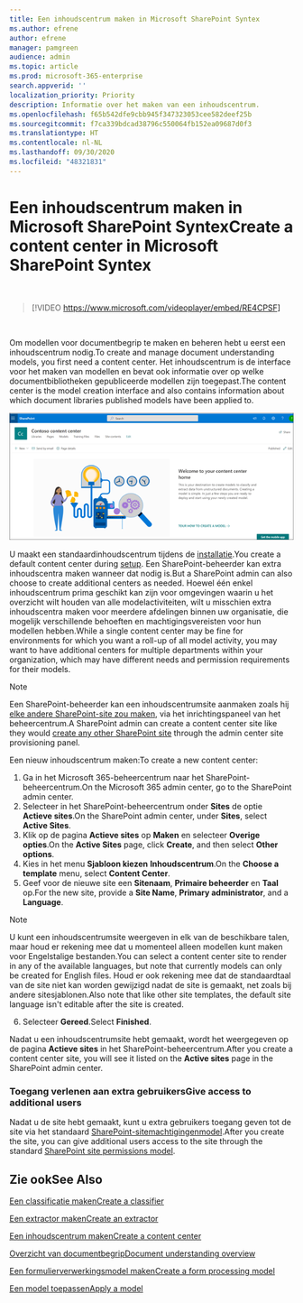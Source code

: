 ```yaml
---
title: Een inhoudscentrum maken in Microsoft SharePoint Syntex
ms.author: efrene
author: efrene
manager: pamgreen
audience: admin
ms.topic: article
ms.prod: microsoft-365-enterprise
search.appverid: ''
localization_priority: Priority
description: Informatie over het maken van een inhoudscentrum.
ms.openlocfilehash: f65b542dfe9cbb945f347323053cee582deef25b
ms.sourcegitcommit: f7ca339bdcad38796c550064fb152ea09687d0f3
ms.translationtype: HT
ms.contentlocale: nl-NL
ms.lasthandoff: 09/30/2020
ms.locfileid: "48321831"
---
```

# <a name="create-a-content-center-in-microsoft-sharepoint-syntex"></a><span data-ttu-id="c0e00-103">Een inhoudscentrum maken in Microsoft SharePoint Syntex</span><span class="sxs-lookup"><span data-stu-id="c0e00-103">Create a content center in Microsoft SharePoint Syntex</span></span>


</br>

> [!VIDEO https://www.microsoft.com/videoplayer/embed/RE4CPSF]

</br>

<span data-ttu-id="c0e00-104">Om modellen voor documentbegrip te maken en beheren hebt u eerst een inhoudscentrum nodig.</span><span class="sxs-lookup"><span data-stu-id="c0e00-104">To create and manage document understanding models, you first need a content center.</span></span> <span data-ttu-id="c0e00-105">Het inhoudscentrum is de interface voor het maken van modellen en bevat ook informatie over op welke documentbibliotheken gepubliceerde modellen zijn toegepast.</span><span class="sxs-lookup"><span data-stu-id="c0e00-105">The content center is the model creation interface and also contains information about which document libraries published models have been applied to.</span></span></br>

   ![Een documentbibliotheek selecteren](../media/content-understanding/content-center-page.png)</br>

<span data-ttu-id="c0e00-107">U maakt een standaardinhoudscentrum tijdens de [installatie](set-up-content-understanding.md).</span><span class="sxs-lookup"><span data-stu-id="c0e00-107">You create a default content center during [setup](set-up-content-understanding.md).</span></span> <span data-ttu-id="c0e00-108">Een SharePoint-beheerder kan extra inhoudscentra maken wanneer dat nodig is.</span><span class="sxs-lookup"><span data-stu-id="c0e00-108">But a SharePoint admin can also choose to create additional centers as needed.</span></span> <span data-ttu-id="c0e00-109">Hoewel één enkel inhoudscentrum prima geschikt kan zijn voor omgevingen waarin u het overzicht wilt houden van alle modelactiviteiten, wilt u misschien extra inhoudscentra maken voor meerdere afdelingen binnen uw organisatie, die mogelijk verschillende behoeften en machtigingsvereisten voor hun modellen hebben.</span><span class="sxs-lookup"><span data-stu-id="c0e00-109">While a single content center may be fine for environments for which you want a roll-up of all model activity, you may want to have additional centers for multiple departments within your organization, which may have different needs and permission requirements for their models.</span></span>

> [!NOTE]
> <span data-ttu-id="c0e00-110">Een SharePoint-beheerder kan een inhoudscentrumsite aanmaken zoals hij [elke andere SharePoint-site zou maken](https://docs.microsoft.com/sharepoint/create-site-collection), via het inrichtingspaneel van het beheercentrum.</span><span class="sxs-lookup"><span data-stu-id="c0e00-110">A SharePoint admin can create a content center site like they would [create any other SharePoint site](https://docs.microsoft.com/sharepoint/create-site-collection) through the admin center site provisioning panel.</span></span>

<span data-ttu-id="c0e00-111">Een nieuw inhoudscentrum maken:</span><span class="sxs-lookup"><span data-stu-id="c0e00-111">To create a new content center:</span></span>

1. <span data-ttu-id="c0e00-112">Ga in het Microsoft 365-beheercentrum naar het SharePoint-beheercentrum.</span><span class="sxs-lookup"><span data-stu-id="c0e00-112">On the Microsoft 365 admin center, go to the SharePoint admin center.</span></span>
2. <span data-ttu-id="c0e00-113">Selecteer in het SharePoint-beheercentrum onder **Sites** de optie **Actieve sites**.</span><span class="sxs-lookup"><span data-stu-id="c0e00-113">On the SharePoint admin center, under **Sites**, select **Active Sites**.</span></span>
3. <span data-ttu-id="c0e00-114">Klik op de pagina **Actieve sites** op **Maken** en selecteer **Overige opties**.</span><span class="sxs-lookup"><span data-stu-id="c0e00-114">On the **Active Sites** page, click **Create**, and then select **Other options**.</span></span>
4. <span data-ttu-id="c0e00-115">Kies in het menu **Sjabloon kiezen** **Inhoudscentrum**.</span><span class="sxs-lookup"><span data-stu-id="c0e00-115">On the **Choose a template** menu, select **Content Center**.</span></span>
5. <span data-ttu-id="c0e00-116">Geef voor de nieuwe site een **Sitenaam**, **Primaire beheerder** en **Taal** op.</span><span class="sxs-lookup"><span data-stu-id="c0e00-116">For the new site, provide a **Site Name**, **Primary administrator**, and a **Language**.</span></span></br>

> [!NOTE] 
> <span data-ttu-id="c0e00-117">U kunt een inhoudscentrumsite weergeven in elk van de beschikbare talen, maar houd er rekening mee dat u momenteel alleen modellen kunt maken voor Engelstalige bestanden.</span><span class="sxs-lookup"><span data-stu-id="c0e00-117">You can select a content center site to render in any of the available languages, but note that currently models can only be created for English files.</span></span> <span data-ttu-id="c0e00-118">Houd er ook rekening mee dat de standaardtaal van de site niet kan worden gewijzigd nadat de site is gemaakt, net zoals bij andere sitesjablonen.</span><span class="sxs-lookup"><span data-stu-id="c0e00-118">Also note that like other site templates, the default site language isn't editable after the site is created.</span></span></br>

6. <span data-ttu-id="c0e00-119">Selecteer **Gereed**.</span><span class="sxs-lookup"><span data-stu-id="c0e00-119">Select **Finished**.</span></span>
 
<span data-ttu-id="c0e00-120">Nadat u een inhoudscentrumsite hebt gemaakt, wordt het weergegeven op de pagina **Actieve sites** in het SharePoint-beheercentrum.</span><span class="sxs-lookup"><span data-stu-id="c0e00-120">After you create a content center site, you will see it listed on the **Active sites** page in the SharePoint admin center.</span></span> 

### <a name="give-access-to-additional-users"></a><span data-ttu-id="c0e00-121">Toegang verlenen aan extra gebruikers</span><span class="sxs-lookup"><span data-stu-id="c0e00-121">Give access to additional users</span></span>
 
<span data-ttu-id="c0e00-122">Nadat u de site hebt gemaakt, kunt u extra gebruikers toegang geven tot de site via het standaard [SharePoint-sitemachtigingenmodel](https://docs.microsoft.com/sharepoint/modern-experience-sharing-permissions).</span><span class="sxs-lookup"><span data-stu-id="c0e00-122">After you create the site, you can give additional users access to the site through the standard [SharePoint site permissions model](https://docs.microsoft.com/sharepoint/modern-experience-sharing-permissions).</span></span>

## <a name="see-also"></a><span data-ttu-id="c0e00-123">Zie ook</span><span class="sxs-lookup"><span data-stu-id="c0e00-123">See Also</span></span>
[<span data-ttu-id="c0e00-124">Een classificatie maken</span><span class="sxs-lookup"><span data-stu-id="c0e00-124">Create a classifier</span></span>](create-a-classifier.md)

[<span data-ttu-id="c0e00-125">Een extractor maken</span><span class="sxs-lookup"><span data-stu-id="c0e00-125">Create an extractor</span></span>](create-an-extractor.md)

[<span data-ttu-id="c0e00-126">Een inhoudscentrum maken</span><span class="sxs-lookup"><span data-stu-id="c0e00-126">Create a content center</span></span>](create-a-content-center.md)

[<span data-ttu-id="c0e00-127">Overzicht van documentbegrip</span><span class="sxs-lookup"><span data-stu-id="c0e00-127">Document understanding overview</span></span>](document-understanding-overview.md)

[<span data-ttu-id="c0e00-128">Een formulierverwerkingsmodel maken</span><span class="sxs-lookup"><span data-stu-id="c0e00-128">Create a form processing model</span></span>](create-a-form-processing-model.md)

[<span data-ttu-id="c0e00-129">Een model toepassen</span><span class="sxs-lookup"><span data-stu-id="c0e00-129">Apply a model</span></span>](apply-a-model.md)    
